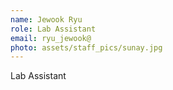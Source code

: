 ```yaml
---
name: Jewook Ryu
role: Lab Assistant
email: ryu_jewook@
photo: assets/staff_pics/sunay.jpg
---
```


Lab Assistant